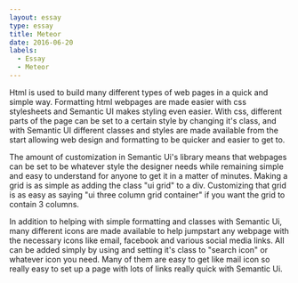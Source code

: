 ```yaml
---
layout: essay
type: essay
title: Meteor
date: 2016-06-20
labels:
  - Essay
  - Meteor
---
```


Html is used to build many different types of web pages in a quick and simple way. Formatting html webpages are made easier with css stylesheets and Semantic UI makes styling even easier. With css, different parts of the page can be set to a certain style by changing it's class, and with Semantic UI different classes and styles are made available from the start allowing web design and formatting to be quicker and easier to get to.

The amount of customization in Semantic Ui's library means that webpages can be set to be whatever style the designer needs while remaining simple and easy to understand for anyone to get it in a matter of minutes. Making a grid is as simple as adding the class "ui grid" to a div. Customizing that grid is as easy as saying "ui three column grid container" if you want the grid to contain 3 columns.

In addition to helping with simple formatting and classes with Semantic Ui, many different icons are made available to help jumpstart any webpage with the necessary icons like email, facebook and various social media links. All can be added simply by using and setting it's class to "search icon" or whatever icon you need. Many of them are easy to get like mail icon so really easy to set up a page with lots of links really quick with Semantic Ui. 
